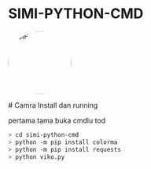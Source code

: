 # SIMI-PYTHON-CMD
<style>
img {
  border-radius: 50%;
}
</style>
<p align="left">
<img src="https://media.giphy.com/media/4dM1U76aAQ3dbE6bc3/giphy.gif" class:"circle" alt="GIF" width="128" height="128"/>
</p>
# Camra Install dan running
<p>pertama tama buka cmdlu tod</p>

```bash
> cd simi-python-cmd
> python -m pip install colorma
> python -m pip install requests
> python viko.py
```
